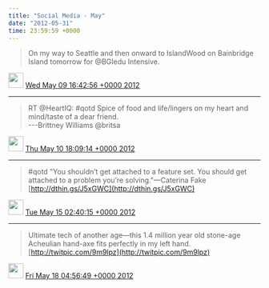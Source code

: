 ```yaml
---    
title: "Social Media - May"
date: "2012-05-31"
time: 23:59:59 +0000
---
```


> On my way to Seattle and then onward to IslandWood on Bainbridge Island tomorrow for @BGIedu Intensive.

<img src="{{ site.url }}{{ site.baseurl }}/assets/images/media/tweet.ico" width="30" /> [Wed May 09 16:42:56 +0000 2012](https://twitter.com/ChristopherA/status/200264601970024448)

----

> RT @HeartIQ: #qotd Spice of food and life/lingers on my heart and mind/taste of a dear friend.  
> ---Brittney Williams @britsa

<img src="{{ site.url }}{{ site.baseurl }}/assets/images/media/tweet.ico" width="30" /> [Thu May 10 18:09:14 +0000 2012](https://twitter.com/ChristopherA/status/200648706196905986)

----

> #qotd "You shouldn’t get attached to a feature set. You should get attached to a problem you’re solving."—Caterina Fake [http://dthin.gs/J5xGWC](http://dthin.gs/J5xGWC)

<img src="{{ site.url }}{{ site.baseurl }}/assets/images/media/tweet.ico" width="30" /> [Tue May 15 02:40:15 +0000 2012](https://twitter.com/ChristopherA/status/202226860996820992)

----

> Ultimate tech of another age—this 1.4 million year old stone-age Acheulian hand-axe fits perfectly in my left hand. [http://twitpic.com/9m9lpz](http://twitpic.com/9m9lpz)

<img src="{{ site.url }}{{ site.baseurl }}/assets/images/media/tweet.ico" width="30" /> [Fri May 18 04:56:49 +0000 2012](https://twitter.com/ChristopherA/status/203348392565407744)